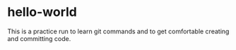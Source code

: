 # hello-world

This is a practice run to learn git commands and to get comfortable creating and committing code.

